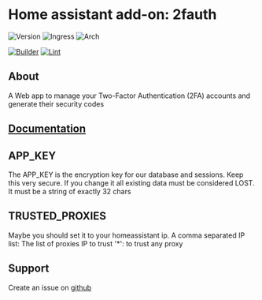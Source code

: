 # Home assistant add-on: 2fauth

![Version](https://img.shields.io/badge/dynamic/json?label=Version&query=%24.version&url=https%3A%2F%2Fraw.githubusercontent.com%2FDDanii%2FHA-Add-ons-by-DDanii%2Fmaster%2F2fauth%2Fconfig.json)
![Ingress](https://img.shields.io/badge/dynamic/json?label=Ingress&query=%24.ingress&url=https%3A%2F%2Fraw.githubusercontent.com%2FDDanii%2FHA-Add-ons-by-DDanii%2Fmaster%2F2fauth%2Fconfig.json)
![Arch](https://img.shields.io/badge/dynamic/json?color=success&label=Arch&query=%24.arch&url=https%3A%2F%2Fraw.githubusercontent.com%2FDDanii%2FHA-Add-ons-by-DDanii%2Fmaster%2F2fauth%2Fconfig.json)

[![Builder](https://github.com/DDanii/HA-Add-ons-by-DDanii/actions/workflows/builder.yaml/badge.svg)](https://github.com/DDanii/HA-Add-ons-by-DDanii/actions/workflows/builder.yaml)
[![Lint](https://github.com/DDanii/HA-Add-ons-by-DDanii/actions/workflows/lint.yaml/badge.svg)](https://github.com/DDanii/HA-Add-ons-by-DDanii/actions/workflows/lint.yaml)

## About

A Web app to manage your Two-Factor Authentication (2FA) accounts and generate their security codes

## [Documentation](https://docs.2fauth.app/getting-started/installation/docker/docker-compose/)

## APP_KEY

The APP_KEY is the encryption key for our database and sessions. Keep this very secure.
If you change it all existing data must be considered LOST.
It must be a string of exactly 32 chars

## TRUSTED_PROXIES

Maybe you should set it to your homeassistant ip.
A comma separated IP list: The list of proxies IP to trust
'*': to trust any proxy

## Support

Create an issue on [github](https://github.com/DDanii/HA-Add-ons-by-DDanii/issues/new)
